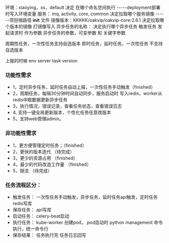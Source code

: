 环境：xiaoying，xs，default 决定 在哪个命名空间执行 -----deployment部署时写入环境变量
服务： mq, activity, core, common 决定拉取哪个服务镜像 ------项目根路径 __init__ 文件
镜像版本：KKKKK/oakvip/oakvip-core:2.6.1 决定拉取哪个版本的镜像 打镜像写入
异步任务的名称： 决定执行哪个异步任务 触发任务 发起请求时 作为参数
异步任务的参数，可变参数 和 关键字参数 


周期性任务，一次性任务支持自选版本
即时任务，延时任务，一次性任务 不支持自选版本


上报的时候 
env server task version 

### 功能性需求
* 1，定时异步任务，延时任务自动上报，一次性任务手动触发（finished）
* 2，周期任务，每隔30分钟时间自动同步，服务启动时 写入redis，worker从redis中取数据更新异步任务
* 3，执行情况，错误记录，查看任务状态，查看错误日志
* 4, 支持一键全局更新版本，个性化任务任意改版本
* 5，支持web管理admin。

### 非功能性需求

* 1，更方便管理定时任务；（finished）
* 2，更快的版本迭代 （待完成）
* 3，更少的资源占用 （finished）
* 4，最少的代码改造工作量 （finished）
* 5，限流 （待完成）

### 任务流程区分：
* 触发任务： 一次性任务手动触发，异步任务，延时任务api触发，定时任务redis写库
* 保存任务： api写库
* 启动任务： celery-beat启动
* 执行任务： kube-worker 创建pod， pod启动时 python management 命令执行，统一命令行
* 保存结果： 任务执行完 任务日志回写

